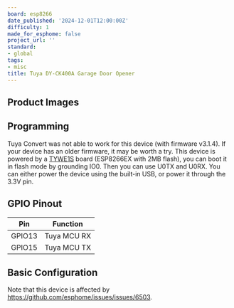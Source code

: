 ```yaml
---
board: esp8266
date_published: '2024-12-01T12:00:00Z'
difficulty: 1
made_for_esphome: false
project_url: ''
standard:
- global
tags:
- misc
title: Tuya DY-CK400A Garage Door Opener
---
```


## Product Images

## Programming

Tuya Convert was not able to work for this device (with firmware v3.1.4). If your device has an older firmware, it may be worth a try.
This device is powered by a [TYWE1S](https://developer.tuya.com/en/docs/iot/wifie1smodule?id=K9605thnvg3e7) board (ESP8266EX with 2MB flash), you can boot it in flash mode by grounding IO0. Then you can use U0TX and U0RX. You can either power the device using the built-in USB, or power it through the 3.3V pin.

## GPIO Pinout

| Pin    | Function    |
|--------|-------------|
| GPIO13 | Tuya MCU RX |
| GPIO15 | Tuya MCU TX |

## Basic Configuration

Note that this device is affected by https://github.com/esphome/issues/issues/6503.
